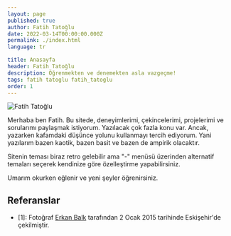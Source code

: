 ```yaml
---
layout: page
published: true
author: Fatih Tatoğlu
date: 2022-03-14T00:00:00.000Z
permalink: ./index.html
language: tr

title: Anasayfa
header: Fatih Tatoğlu
description: Öğrenmekten ve denemekten asla vazgeçme!
tags: fatih tatoglu fatih_tatoglu
order: 1
---
```


![Fatih Tatoğlu](../../image/about_me.jpg)

Merhaba ben Fatih. Bu sitede, deneyimlerimi, çekincelerimi, projelerimi ve sorularımı paylaşmak istiyorum. Yazılacak çok fazla konu var. Ancak, yazarken kafamdaki düşünce yolunu kullanmayı tercih ediyorum. Yani yazılarım bazen kaotik, bazen basit ve bazen de ampirik olacaktır.

Sitenin teması biraz retro gelebilir ama "-" menüsü üzerinden alternatif temaları seçerek kendinize göre özelleştirme yapabilirsiniz.

Umarım okurken eğlenir ve yeni şeyler öğrenirsiniz.

## Referanslar

- [1]: Fotoğraf [Erkan Balk](https://www.facebook.com/erkan.balk "Erkan Balk | Facebook") tarafından 2 Ocak 2015 tarihinde Eskişehir'de çekilmiştir.
